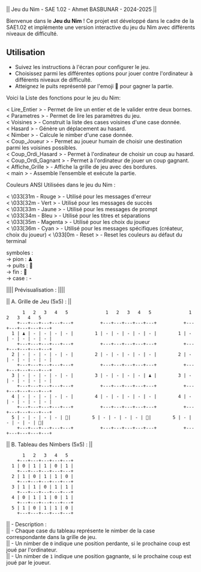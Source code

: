   ||  Jeu du Nim - SAE 1.02 - Ahmet BASBUNAR - 2024-2025  ||
  
Bienvenue dans le **Jeu du Nim** ! Ce projet est développé dans le cadre de la SAE1.02 
et implémente une version interactive du jeu du Nim avec différents niveaux de difficulté.

## Utilisation

- Suivez les instructions à l'écran pour configurer le jeu.
- Choisissez parmi les différentes options pour jouer contre l'ordinateur à différents niveaux de difficulté.
- Atteignez le puits représenté par l'emoji 🚩 pour gagner la partie.

Voici la Liste des fonctions pour le jeu du Nim:                                                                   

  < Lire_Entier >             - Permet de lire un entier et de le valider entre deux bornes.                         
  < Parametres >              - Permet de lire les paramètres du jeu.                                                
  < Voisines >                - Construit la liste des cases voisines d'une case donnée.                             
  < Hasard >                  - Génère un déplacement au hasard.                                                     
  < Nimber >                  - Calcule le nimber d'une case donnée.                                                 
  < Coup_Joueur >             - Permet au joueur humain de choisir une destination parmi les voisines possibles.     
  < Coup_Ordi_Hasard >        - Permet à l'ordinateur de choisir un coup au hasard.                                  
  < Coup_Ordi_Gagnant >       - Permet à l'ordinateur de jouer un coup gagnant.                                      
  < Affiche_Grille >          - Affiche la grille de jeu avec des bordures.                                          
  < main >                    - Assemble l’ensemble et exécute la partie.                                            

Couleurs ANSI Utilisées dans le jeu du Nim :

  < \033[31m - Rouge >        - Utilisé pour les messages d'erreur                                
  < \033[32m - Vert >         - Utilisé pour les messages de succès                               
  < \033[33m - Jaune >        - Utilisé pour les messages de prompt                                
  < \033[34m - Bleu >         - Utilisé pour les titres et séparations                            
  < \033[35m - Magenta >      - Utilisé pour les choix du joueur                                  
  < \033[36m - Cyan >         - Utilisé pour les messages spécifiques (créateur, choix du joueur) 
  < \033[0m  - Reset >        - Reset les couleurs au défaut du terminal                          

symboles :       
  -> pion  : ♟   
  -> puits : 🚩  
  -> fin   : 🔴  
  -> case  : -   
  
  ||||        Prévisualisation :       ||||



  || A. Grille de Jeu (5x5) :            ||

  
          1   2   3   4   5              1   2   3   4   5              1   2   3   4   5
        +---+---+---+---+---+          +---+---+---+---+---+          +---+---+---+---+---+
      1 | ♟ | - | - | - | - |        1 | - | - | - | - | - |        1 | - | - | - | - | - |
        +---+---+---+---+---+          +---+---+---+---+---+          +---+---+---+---+---+
      2 | - | - | - | - | - |        2 | - | - | - | - | - |        2 | - | - | - | - | - |
        +---+---+---+---+---+          +---+---+---+---+---+          +---+---+---+---+---+
      3 | - | - | - | - | - |        3 | - | - | - | - | ♟ |        3 | - | - | - | - | - |
        +---+---+---+---+---+          +---+---+---+---+---+          +---+---+---+---+---+
      4 | - | - | - | - | - |        4 | - | - | - | - | - |        4 | - | - | - | - | - |
        +---+---+---+---+---+          +---+---+---+---+---+          +---+---+---+---+---+
      5 | - | - | - | - | 🚩|        5 | - | - | - | - | 🚩|        5 | - | - | - | - | 🔴|
        +---+---+---+---+---+          +---+---+---+---+---+          +---+---+---+---+---+

  || B.   Tableau des Nimbers (5x5) :    ||

          1   2   3   4   5
        +---+---+---+---+---+
      1 | 0 | 1 | 1 | 0 | 1 |
        +---+---+---+---+---+
      2 | 1 | 0 | 1 | 1 | 0 |
        +---+---+---+---+---+
      3 | 1 | 1 | 0 | 1 | 1 |
        +---+---+---+---+---+
      4 | 0 | 1 | 1 | 0 | 1 |
        +---+---+---+---+---+
      5 | 1 | 0 | 1 | 1 | 0 |
        +---+---+---+---+---+

||   - Description :                                                                                       
||     - Chaque case du tableau représente le nimber de la case correspondante dans la grille de jeu.      
||     - Un nimber de `0` indique une position perdante, si le prochaine coup est joué par l'ordinateur.   
||     - Un nimber de `1` indique une position gagnante, si le prochaine coup est joué par le joueur.      

